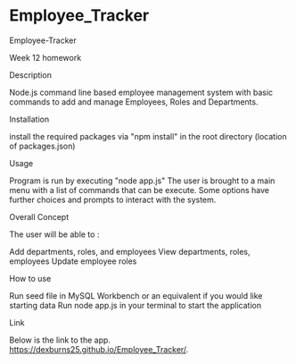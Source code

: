 # Employee_Tracker



Employee-Tracker

Week 12 homework



Description


Node.js command line based employee management system with basic commands to add and manage Employees, Roles and Departments.


Installation


install the required packages via "npm install" in the root directory (location of packages.json)


Usage



Program is run by executing "node app.js" The user is brought to a main menu with a list of commands that can be execute. Some options have further choices and prompts to interact with the system.


Overall Concept



The user will be able to :

Add departments, roles, and employees
View departments, roles, employees
Update employee roles





How to use


Run seed file in MySQL Workbench or an equivalent if you would like starting data
Run node app.js in your terminal to start the application



Link



Below is the link to the app. https://dexburns25.github.io/Employee_Tracker/.
